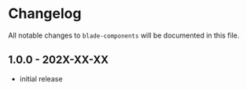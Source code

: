 # Changelog

All notable changes to `blade-components` will be documented in this file.

## 1.0.0 - 202X-XX-XX

- initial release

